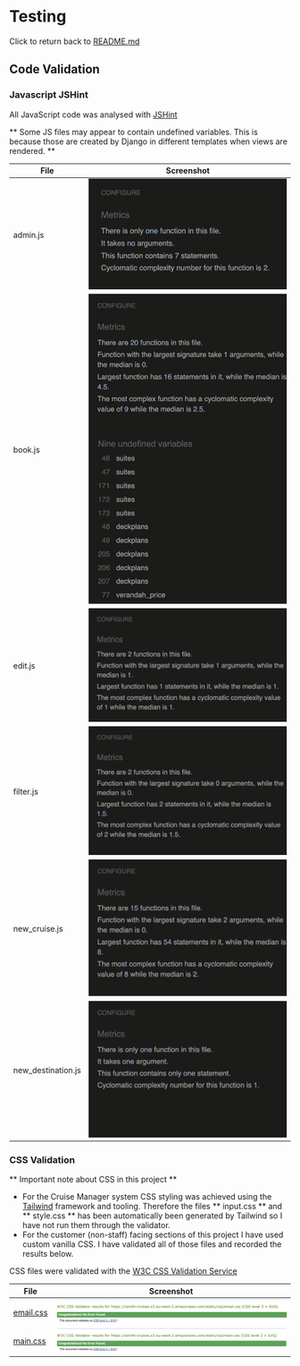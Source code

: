 # Testing
 Click to return back to [README.md](README.md)

## Code Validation

### Javascript JSHint 
All JavaScript code was analysed with [JSHint](https://jshint.com)

** Some JS files may appear to contain undefined variables. This is because those are created by Django in different templates when views are rendered. ** 

| File | Screenshot |
|---|---|
|admin.js|![admin.js](testing_assets/admin_js.jpeg)|
|book.js|![admin.js](testing_assets/book_js.jpeg)|
|edit.js|![admin.js](testing_assets/edit_js.jpeg)|
|filter.js|![admin.js](testing_assets/filter_js.jpeg)|
|new_cruise.js|![admin.js](testing_assets/new_cruise_js.jpeg)|
|new_destination.js|![admin.js](testing_assets/new_destination_js.jpeg)|


### CSS Validation

** Important note about CSS in this project **

- For the Cruise Manager system CSS styling was achieved using the [Tailwind](https://tailwindcss.com/) framework and tooling. Therefore the files ** input.css ** and ** style.css ** has been automatically been generated by Tailwind so I have not run them through the validator.
- For the customer (non-staff) facing sections of this project I have used custom vanilla CSS. I have validated all of those files and recorded the results below.

CSS files were validated with the [W3C CSS Validation Service](https://jigsaw.w3.org/)

| File | Screenshot |
|---|---|
| [email.css](https://jigsaw.w3.org/css-validator/validator?uri=https%3A%2F%2Fzenith-cruises.s3.eu-west-2.amazonaws.com%2Fstatic%2Fcss%2Femail.css&profile=css3svg&usermedium=all&warning=1&vextwarning=&lang=en) | ![email.css](testing_assets/email_css.jpeg) |
| [main.css](https://jigsaw.w3.org/css-validator/validator?uri=https%3A%2F%2Fzenith-cruises.s3.eu-west-2.amazonaws.com%2Fstatic%2Fcss%2Fmain.css&profile=css3svg&usermedium=all&warning=1&vextwarning=&lang=en) | ![main.css](testing_assets/main.jpeg) |